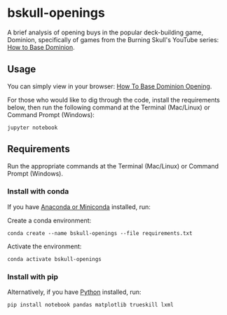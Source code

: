 # bskull-openings
A brief analysis of opening buys in the popular deck-building game, Dominion, specifically of games from the Burning Skull's YouTube series: [How to Base Dominion](https://www.youtube.com/watch?v=JpPtxyGNGcg&list=PLtkTUMIr-WmKZCd4Q_KnrKtNJKR-vpC8a).

## Usage
You can simply view in your browser: [How To Base Dominion Opening](https://github.com/zuirod/bskull-openings/blob/main/How%20to%20Base%20Dominion%20Opening.ipynb).

For those who would like to dig through the code, install the requirements below, then run the following command at the Terminal (Mac/Linux) or Command Prompt (Windows):

```jupyter notebook```

## Requirements

Run the appropriate commands at the Terminal (Mac/Linux) or Command Prompt (Windows).

### Install with conda

If you have [Anaconda or Miniconda](https://docs.conda.io/projects/continuumio-conda/en/latest/user-guide/install/index.html) installed, run:

Create a conda environment:

```conda create --name bskull-openings --file requirements.txt```

Activate the environment:

```conda activate bskull-openings```

### Install with pip

Alternatively, if you have [Python](https://www.python.org/downloads/) installed, run:

```pip install notebook pandas matplotlib trueskill lxml```
